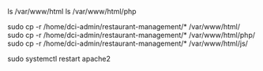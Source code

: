 ls /var/www/html
ls /var/www/html/php


sudo cp -r /home/dci-admin/restaurant-management/* /var/www/html/
sudo cp -r /home/dci-admin/restaurant-management/* /var/www/html/php/
sudo cp -r /home/dci-admin/restaurant-management/* /var/www/html/js/


sudo systemctl restart apache2

